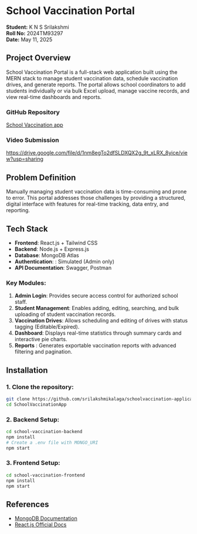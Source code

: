 
# School Vaccination Portal

**Student:** K N S Srilakshmi  
**Roll No:** 2024TM93297  
**Date:** May 11, 2025

## Project Overview

School Vaccination Portal is a full-stack web application built using the MERN stack to manage student vaccination data, schedule vaccination drives, and generate reports. The portal allows school coordinators to add students individually or via bulk Excel upload, manage vaccine records, and view real-time dashboards and reports.

### GitHub Repository
[School Vaccination app](https://github.com/srilakshmikalaga/schoolvaccination-application.git)

### Video Submission
https://drive.google.com/file/d/1nm8egTo2dfSLDXQX2g_9t_xLRX_8yice/view?usp=sharing

## Problem Definition

Manually managing student vaccination data is time-consuming and prone to error. This portal addresses those challenges by providing a structured, digital interface with features for real-time tracking, data entry, and reporting.

## Tech Stack

- **Frontend**: React.js + Tailwind CSS
- **Backend**: Node.js + Express.js
- **Database**: MongoDB Atlas
- **Authentication**: : Simulated (Admin only)
- **API Documentation**: Swagger, Postman


### Key Modules:
1. **Admin Login**: Provides secure access control for authorized school staff.
2. **Student Management**:  Enables adding, editing, searching, and bulk uploading of student vaccination records.
3. **Vaccination Drives**: Allows scheduling and editing of drives with status tagging (Editable/Expired).
4. **Dashboard**: Displays real-time statistics through summary cards and interactive pie charts.
5. **Reports** : Generates exportable vaccination reports with advanced filtering and pagination.

## Installation

### 1. Clone the repository:

```bash
git clone https://github.com/srilakshmikalaga/schoolvaccination-application.git
cd SchoolVaccinationApp
```

### 2. Backend Setup:

```bash
cd school-vaccination-backend
npm install
# Create a .env file with MONGO_URI
npm start
```

### 3. Frontend Setup:

```bash
cd school-vaccination-frontend
npm install
npm start
```

## References

- [MongoDB Documentation ](https://www.mongodb.com/docs/manual/)
- [React.js Official Docs ](https://reactjs.org/docs/getting-started.html)

